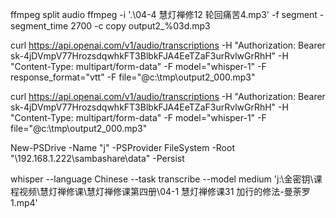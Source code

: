
ffmpeg split audio
  ffmpeg -i  '.\04-4 慧灯禅修12 轮回痛苦4.mp3' -f segment -segment_time 2700 -c copy output2_%03d.mp3


  curl https://api.openai.com/v1/audio/transcriptions   -H "Authorization: Bearer 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"   -H "Content-Type: multipart/form-data"   -F model="whisper-1" -F response_format="vtt"  -F file="@c:\\tmp\\output2_000.mp3"

  curl https://api.openai.com/v1/audio/transcriptions   -H "Authorization: Bearer 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"   -H "Content-Type: multipart/form-data"   -F model="whisper-1"   -F file="@c:\\tmp\\output2_000.mp3"

New-PSDrive -Name "j" -PSProvider FileSystem -Root "\\192.168.1.222\sambashare\data" -Persist

  whisper --language Chinese --task transcribe --model medium 'j:\金密钥\课程视频\慧灯禅修课\慧灯禅修课第四册\04-1 慧灯禅修课31 加行的修法-曼荼罗1.mp4'